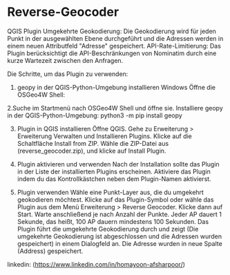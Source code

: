 # Reverse-Geocoder
QGIS Plugin
Umgekehrte Geokodierung: Die Geokodierung wird für jeden Punkt in der ausgewählten Ebene durchgeführt und die Adressen werden in einem neuen Attributfeld "Adresse" gespeichert.
API-Rate-Limitierung: Das Plugin berücksichtigt die API-Beschränkungen von Nominatim durch eine kurze Wartezeit zwischen den Anfragen.

Die Schritte, um das Plugin zu verwenden:

1. geopy in der QGIS-Python-Umgebung installieren
Windows
Öffne die OSGeo4W Shell:

2.Suche im Startmenü nach OSGeo4W Shell und öffne sie.
Installiere geopy in der QGIS-Python-Umgebung:
python3 -m pip install geopy

3. Plugin in QGIS installieren
Öffne QGIS.
Gehe zu Erweiterung > Erweiterung Verwalten und Installieren Plugins.
Klicke auf die Schaltfläche Install from ZIP.
Wähle die ZIP-Datei aus (reverse_geocoder.zip), und klicke auf Install Plugin.

4. Plugin aktivieren und verwenden
Nach der Installation sollte das Plugin in der Liste der installierten Plugins erscheinen.
Aktiviere das Plugin indem du das Kontrollkästchen neben dem Plugin-Namen aktivierst.

5. Plugin verwenden
Wähle eine Punkt-Layer aus, die du umgekehrt geokodieren möchtest.
Klicke auf das Plugin-Symbol oder wähle das Plugin aus dem Menü Erweiterung > Reverse Geocoder. Klicke dann auf Start. Warte anschließend je nach Anzahl der Punkte. Jeder AP dauert 1 Sekunde, das heißt, 100 AP dauern mindestens 100 Sekunden.
Das Plugin führt die umgekehrte Geokodierung durch und zeigt (Die umgekehrte Geokodierung ist abgeschlossen und die Adressen wurden gespeichert) in einem Dialogfeld an.
Die Adresse wurden in neue Spalte (Address) gespeichert.


linkedin: (https://www.linkedin.com/in/homayoon-afsharpoor/)
